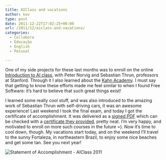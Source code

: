 ```yaml
---
title: AIClass and vacations
author: kov
type: post
date: 2011-12-22T17:02:25+00:00
url: /2011/12/aiclass-and-vacations/
categories:
  - Collabora
  - Educação
  - English
  - Pessoal

---
```

One of my side projects for these last months was to enroll on the online [Introduction to AI class][1], with Peter Norvig and Sebastian Thrun, professors at Stanford. Through it I also learned about the [Kahn Academy][2]. I must say that getting to know these efforts made me feel similar to when I found Free Software: it&#8217;s hard to believe that such great things exist!

I learned some really cool stuff, and was also introduced to the amazing work of Sebastian Thrun with self-driving cars, it was an awesome experience! Last weekend I took the final exam, and today I got the certificate of accomplishment. It was delivered as a [signed PDF][3] which can be checked with a [certificate they provided][4], pretty neat. I&#8217;m very happy, and motivated to enroll on more such courses in the future =). Now it&#8217;s time to cool down, though. My vacations start today, and on the weekend I&#8217;ll travel to the sunny Fortaleza, in northeastern Brazil, to enjoy some nice beaches and get some tan. See you next year!

![Statement of Accomplishment - AIClass 2011](/wp-content/uploads/2011/12/Statement-of-Accomplishment-AIClass-2011.png "Statement of Accomplishment - AIClass 2011")

 [1]: http://www.ai-class.com/
 [2]: http://www.khanacademy.org/
 [3]: /wp-content/uploads/2011/12/Statement-of-Accomplishment-AIClass-2011.pdf
 [4]: https://www.ai-class.com/media/ai-class_soa.crt
 [5]: /wp-content/uploads/2011/12/Statement-of-Accomplishment-AIClass-2011.png
